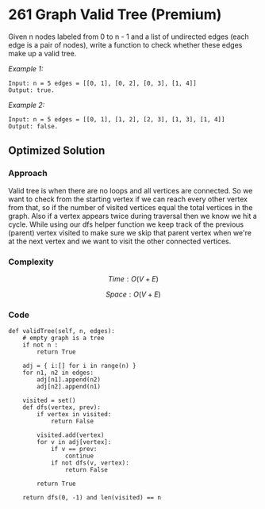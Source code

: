 # 261 Graph Valid Tree (Premium)
Given n nodes labeled from 0 to n - 1 and a list of undirected edges (each edge is a pair of nodes), write a function to check whether these edges make up a valid tree.

*Example 1:*

```
Input: n = 5 edges = [[0, 1], [0, 2], [0, 3], [1, 4]]
Output: true.
```

*Example 2:*

```
Input: n = 5 edges = [[0, 1], [1, 2], [2, 3], [1, 3], [1, 4]]
Output: false.
```

## Optimized Solution

### Approach
Valid tree is when there are no loops and all vertices are connected. So we want to check from the starting vertex if we can reach every other vertex from that, so if the number of visited vertices equal the total vertices in the graph. Also if a vertex appears twice during traversal then we know we hit a cycle. While using our dfs helper function we keep track of the previous (parent) vertex visited to make sure we skip that parent vertex when we're at the next vertex and we want to visit the other connected vertices.

### Complexity
$$Time: O(V + E)$$

$$Space: O(V + E)$$

### Code
```
def validTree(self, n, edges):
    # empty graph is a tree
    if not n :
        return True

    adj = { i:[] for i in range(n) }
    for n1, n2 in edges:
        adj[n1].append(n2)
        adj[n2].append(n1)

    visited = set()
    def dfs(vertex, prev):
        if vertex in visited:
            return False

        visited.add(vertex)
        for v in adj[vertex]:
            if v == prev:
                continue
            if not dfs(v, vertex):
                return False

        return True

    return dfs(0, -1) and len(visited) == n
```